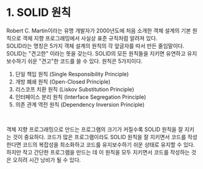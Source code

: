 # 1. SOLID 원칙

Robert C. Martin이라는 유명 개발자가 2000년도에 처음 소개한 객체 설계의 기본 원칙으로 객체 지향 프로그래밍에서 사실상 표준 규칙처럼 알려져 있다. <br>
SOLID라는 명칭은 5가지 객체 설계의 원칙의 각 앞글자를 따서 만든 줄임말이다. <br>
SOLID는 "견고한" 이라는 뜻을 갖는다. SOLID의 모든 원칙들을 지키면 유연하고 유지보수하기 쉬운 "견고"한 코드를 쓸 수 있다. 원칙은 5가지이다.

1. 단일 책임 원칙 (Single Responsibility Principle)
2. 개방 폐쇄 원칙 (Open-Closed Principle)
3. 리스코프 치환 원칙 (Liskov Substitution Principle)
4. 인터페이스 분리 원칙 (Interface Segregation Principle)
5. 의존 관계 역전 원칙 (Dependency Inversion Principle)

<br>

객체 지향 프로그래밍으로 만드는 프로그램의 크기가 커질수록 SOLID 원칙을 잘 지키는 것이 중요하다. 코드가 많은 프로그램이라도 SOLID 원칙을 잘 지키면서 코드를 작성한다면 코드의 복잡성을 최소화하고 코드를 유지보수하기 쉬운 상태로 유지할 수 있다. 하지만 작고 간단한 프로그램을 만드는 데 이 원칙을 모두 지키면서 코드를 작성하는 것은 오히려 시간 낭비가 될 수 있다.
